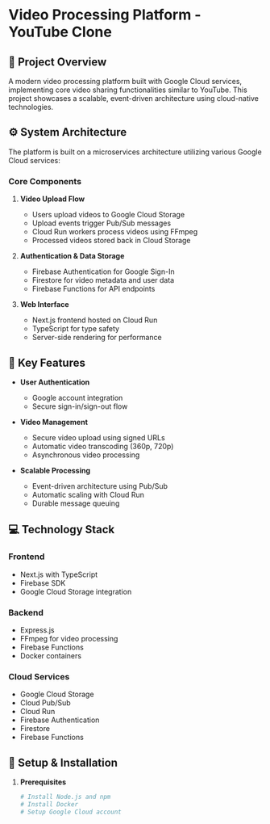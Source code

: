 # Video Processing Platform - YouTube Clone

## 🎯 Project Overview

A modern video processing platform built with Google Cloud services, implementing core video sharing functionalities similar to YouTube. This project showcases a scalable, event-driven architecture using cloud-native technologies.

## ⚙️ System Architecture

The platform is built on a microservices architecture utilizing various Google Cloud services:

### Core Components

1. **Video Upload Flow**
   - Users upload videos to Google Cloud Storage
   - Upload events trigger Pub/Sub messages
   - Cloud Run workers process videos using FFmpeg
   - Processed videos stored back in Cloud Storage

2. **Authentication & Data Storage**
   - Firebase Authentication for Google Sign-In
   - Firestore for video metadata and user data
   - Firebase Functions for API endpoints

3. **Web Interface**
   - Next.js frontend hosted on Cloud Run
   - TypeScript for type safety
   - Server-side rendering for performance

## 🚀 Key Features

- **User Authentication**
  - Google account integration
  - Secure sign-in/sign-out flow

- **Video Management**
  - Secure video upload using signed URLs
  - Automatic video transcoding (360p, 720p)
  - Asynchronous video processing

- **Scalable Processing**
  - Event-driven architecture using Pub/Sub
  - Automatic scaling with Cloud Run
  - Durable message queuing

## 💻 Technology Stack

### Frontend
- Next.js with TypeScript
- Firebase SDK
- Google Cloud Storage integration

### Backend
- Express.js
- FFmpeg for video processing
- Firebase Functions
- Docker containers

### Cloud Services
- Google Cloud Storage
- Cloud Pub/Sub
- Cloud Run
- Firebase Authentication
- Firestore
- Firebase Functions

## 🔧 Setup & Installation

1. **Prerequisites**
   ```bash
   # Install Node.js and npm
   # Install Docker
   # Setup Google Cloud account
